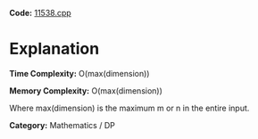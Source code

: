 **Code:** [11538.cpp](./11538.cpp)

# Explanation

**Time Complexity:** O(max(dimension))

**Memory Complexity:** O(max(dimension))

Where max(dimension) is the maximum m or n in the entire input.

**Category:** Mathematics / DP
